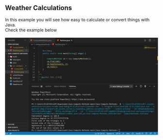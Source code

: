 <!DOCTYPE html>
<html>
<head>
</head>
<body>

<h2>Weather Calculations</h2>

<div>
In this example you will see how easy to calculate or convert things with Java.<br>
Check the example below<br>
<br>
</div>
<img src="shot/1.png" alt="Screenshot">
</body>
</html>